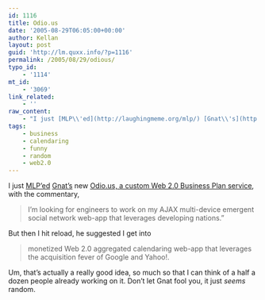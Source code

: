 ```yaml
---
id: 1116
title: Odio.us
date: '2005-08-29T06:05:00+00:00'
author: Kellan
layout: post
guid: 'http://lm.quxx.info/?p=1116'
permalink: /2005/08/29/odious/
typo_id:
    - '1114'
mt_id:
    - '3069'
link_related:
    - ''
raw_content:
    - "I just [MLP\\'ed](http://laughingmeme.org/mlp/) [Gnat\\'s](http://radar.oreilly.com/nat/) new [Odio.us, a custom Web 2.0 Business Plan service](http://odio.us/plan/), with the commentary, \r\n\r\n> I\\'m looking for engineers to work on my AJAX multi-device emergent social network web-app that leverages developing nations.\\\"  \r\n\r\nBut then I hit reload, he suggested I get into \r\n\r\n> monetized Web 2.0 aggregated calendaring web-app that leverages the acquisition fever of Google and Yahoo!.\r\n\r\nUm, that\\'s actually a really good idea, so much so that I can think of a half a dozen people already working on it.  Don\\'t let Gnat fool you, it just *seems* random."
tags:
    - business
    - calendaring
    - funny
    - random
    - web2.0
---
```


I just [MLP’ed](http://laughingmeme.org/mlp/) [Gnat’s](http://radar.oreilly.com/nat/) new [Odio.us, a custom Web 2.0 Business Plan service](http://odio.us/plan/), with the commentary,

> I’m looking for engineers to work on my AJAX multi-device emergent social network web-app that leverages developing nations.”

But then I hit reload, he suggested I get into

> monetized Web 2.0 aggregated calendaring web-app that leverages the acquisition fever of Google and Yahoo!.

Um, that’s actually a really good idea, so much so that I can think of a half a dozen people already working on it. Don’t let Gnat fool you, it just *seems* random.